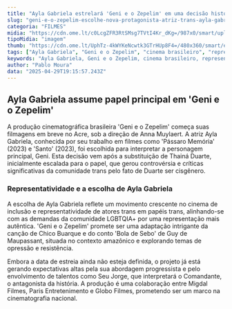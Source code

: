 ```yaml
---
title: "Ayla Gabriela estrelará 'Geni e o Zepelim' em uma decisão histórica de casting"
slug: "geni-e-o-zepelim-escolhe-nova-protagonista-atriz-trans-ayla-gabriela"
categoria: "FILMES"
midia: "https://cdn.ome.lt/c0LcgZFR3RtSMsg7TVtI4Kr_dKg=/987x0/smart/uploads/conteudo/fotos/Atriz_Ayla_Gabriela.jpeg"
tipoMidia: "imagem"
thumb: "https://cdn.ome.lt/UphTz-4kWYKeNcwtk3GTrHUp8F4=/480x360/smart/extras/conteudos/Atriz_Ayla_Gabriela.jpeg"
tags: ["Ayla Gabriela", "Geni e o Zepelim", "cinema brasileiro", "representatividade trans", "Anna Muylaert", "Chico Buarque"]
keywords: "Ayla Gabriela, Geni e o Zepelim, cinema brasileiro, representatividade trans, Anna Muylaert, Chico Buarque"
author: "Pablo Moura"
data: "2025-04-29T19:15:57.243Z"
---
```


## Ayla Gabriela assume papel principal em 'Geni e o Zepelim'

A produção cinematográfica brasileira 'Geni e o Zepelim' começa suas filmagens em breve no Acre, sob a direção de Anna Muylaert. A atriz Ayla Gabriela, conhecida por seu trabalho em filmes como 'Pássaro Memória' (2023) e 'Santo' (2023), foi escolhida para interpretar a personagem principal, Geni. Esta decisão vem após a substituição de Thainá Duarte, inicialmente escalada para o papel, que gerou controvérsia e críticas significativas da comunidade trans pelo fato de Duarte ser cisgênero.

### Representatividade e a escolha de Ayla Gabriela

A escolha de Ayla Gabriela reflete um movimento crescente no cinema de inclusão e representatividade de atores trans em papéis trans, alinhando-se com as demandas da comunidade LGBTQIA+ por uma representação mais autêntica. 'Geni e o Zepelim' promete ser uma adaptação intrigante da canção de Chico Buarque e do conto 'Bola de Sebo' de Guy de Maupassant, situada no contexto amazônico e explorando temas de opressão e resistência.

Embora a data de estreia ainda não esteja definida, o projeto já está gerando expectativas altas pela sua abordagem progressista e pelo envolvimento de talentos como Seu Jorge, que interpretará o Comandante, o antagonista da história. A produção é uma colaboração entre Migdal Filmes, Paris Entretenimento e Globo Filmes, prometendo ser um marco na cinematografia nacional.